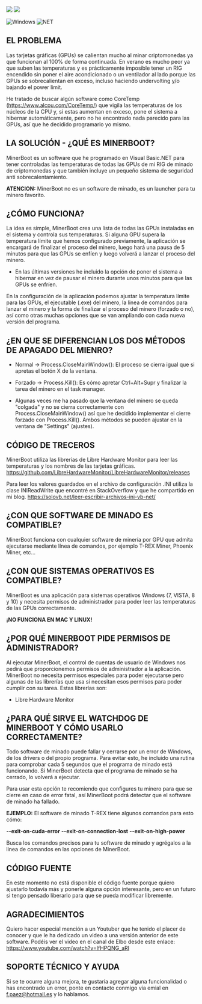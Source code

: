 <img src="https://i.postimg.cc/grbGQYps/minerboot.png">

<img src="https://i.postimg.cc/L5bNVW7K/minerboot2.png">

<img alt="Windows" src="https://img.shields.io/badge/-Windows-0078D6?style=flat&logo=windows&logoColor=white"/> <img alt="NET" src="https://img.shields.io/badge/-Visual%20Basic-blue?style=flat&logo=.net&logoColor=white"/>


EL PROBLEMA
------------------
Las tarjetas gráficas (GPUs) se calientan mucho al minar criptomonedas ya que funcionan al 100% de forma continuada. En verano es mucho peor ya que suben las temperaturas y es prácticamente imposible tener un RIG encendido sin poner el aire acondicionado o un ventilador al lado porque las GPUs se sobrecalientan en exceso, incluso haciendo undervolting y/o bajando el power limit.

He tratado de buscar algún software como CoreTemp (https://www.alcpu.com/CoreTemp/) que vigila las temperaturas de los núcleos de la CPU y, si estas aumentan en exceso, pone el sistema a hibernar automáticamente, pero no he encontrado nada parecido para las GPUs, así que he decidido programarlo yo mismo.


LA SOLUCIÓN - ¿QUÉ ES MINERBOOT?
--------------------------------
MinerBoot es un software que he programado en Visual Basic.NET para tener controladas las temperaturas de todas las GPUs de mi RIG de minado de criptomonedas y que también incluye un pequeño sistema de seguridad anti sobrecalentamiento.

**ATENCION:** MinerBoot no es un software de minado, es un launcher para tu minero favorito.


¿CÓMO FUNCIONA?
---------------
La idea es simple, MinerBoot crea una lista de todas las GPUs instaladas en el sistema y controla sus temperaturas. Si alguna GPU supera la temperatura límite que hemos configurado previamente, la aplicación se encargará de finalizar el proceso del minero, luego hará una pausa de 5 minutos para que las GPUs se enfíen y luego volverá a lanzar el proceso del minero.

* En las últimas versiones he incluido la opción de poner el sistema a hibernar en vez de pausar el minero durante unos minutos para que las GPUs se enfríen.

En la configuración de la aplicación podemos ajustar la temperatura límite para las GPUs, el ejecutable (.exe) del minero, la linea de comandos para lanzar el minero
y la forma de finalizar el proceso del minero (forzado o no), así como otras muchas opciones que se van ampliando con cada nueva versión del programa. 


¿EN QUE SE DIFERENCIAN LOS DOS MÉTODOS DE APAGADO DEL MIENRO?
-------------------------------------------------------------
- Normal  -> Process.CloseMainWindow(): El proceso se cierra igual que si apretas el botón X de la ventana.

- Forzado -> Process.Kill(): Es cómo apretar Ctrl+Alt+Supr y finalizar la tarea del minero en el task manager.

* Algunas veces me ha pasado que la ventana del minero se queda "colgada" y no se cierra correctamente con Process.CloseMainWindow() así que he decidido implementar el cierre forzado con Process.Kill(). Ambos métodos se pueden ajustar en la ventana de "Settings" (ajustes).


CÓDIGO DE TRECEROS
------------------
MinerBoot utiliza las librerías de Libre Hardware Monitor para leer las temperaturas y los nombres de las tarjetas gráficas.
https://github.com/LibreHardwareMonitor/LibreHardwareMonitor/releases

Para leer los valores guardados en el archivo de configuración .INI utiliza la clase INIReadWrite que encontré en StackOverflow y que he compartido en mi blog.
https://solovb.net/leer-escribir-archivos-ini-vb-net/


¿CON QUE SOFTWARE DE MINADO ES COMPATIBLE?
------------------------------------------
MinerBoot funciona con cualquier software de minería por GPU que admita ejecutarse mediante línea de comandos, por ejemplo T-REX Miner, Phoenix Miner, etc...


¿CON QUE SISTEMAS OPERATIVOS ES COMPATIBLE?
------------------------------------------
MinerBoot es una aplicación para sistemas operativos Windows (7, VISTA, 8 y 10) y necesita permisos de administrador para poder leer las temperaturas de las GPUs correctamente.

**¡NO FUNCIONA EN MAC Y LINUX!**


¿POR QUÉ MINERBOOT PIDE PERMISOS DE ADMINISTRADOR?
--------------------------------------------------
Al ejecutar MinerBoot, el control de cuentas de usuario de Windows nos pedirá que proporcionemos permisos de administrador a la aplicación. MinerBoot no necesita permisos especiales para poder ejecutarse pero algunas de las librerías que usa si necesitan esos permisos para poder cumplir con su tarea. Estas librerías son:

- Libre Hardware Monitor

¿PARA QUÉ SIRVE EL WATCHDOG DE MINERBOOT Y CÓMO USARLO CORRECTAMENTE?
---------------------------------------------------------------------
Todo software de minado puede fallar y cerrarse por un error de Windows, de los drivers o del propio programa. Para evitar esto, he incluido una rutina para comprobar cada 5 segundos que el programa de minado está funcionando. Si MinerBoot detecta que el programa de minado se ha cerrado, lo volverá a ejecutar.

Para usar esta opción te recomiendo que configures tu minero para que se cierre en caso de error fatal, así MinerBoot podrá detectar que el software de minado ha fallado.

**EJEMPLO:** El software de minado T-REX tiene algunos comandos para esto cómo:

**--exit-on-cuda-error**
**--exit-on-connection-lost**
**--exit-on-high-power**

Busca los comandos precisos para tu software de minado y agrégalos a la linea de comandos en las opciones de MinerBoot.

CÓDIGO FUENTE
-------------
En este momento no está disponible el código fuente porque quiero ajustarlo todavía más y ponerle alguna opción interesante, pero en un futuro si tengo pensado liberarlo para que se pueda modificar libremente.

AGRADECIMIENTOS
---------------
Quiero hacer especial mención a un Youtuber que he tenido el placer de conocer y que le ha dedicado un video a una versión anterior de este software.
Podéis ver el video en el canal de Elbo desde este enlace: https://www.youtube.com/watch?v=IfHPQNG_aRI

SOPORTE TÉCNICO Y AYUDA
-----------------------
Si se te ocurre alguna mejora, te gustaría agregar alguna funcionalidad o has encontrado un error, ponte en contacto conmigo via emial en f.paez@hotmail.es y lo hablamos.
